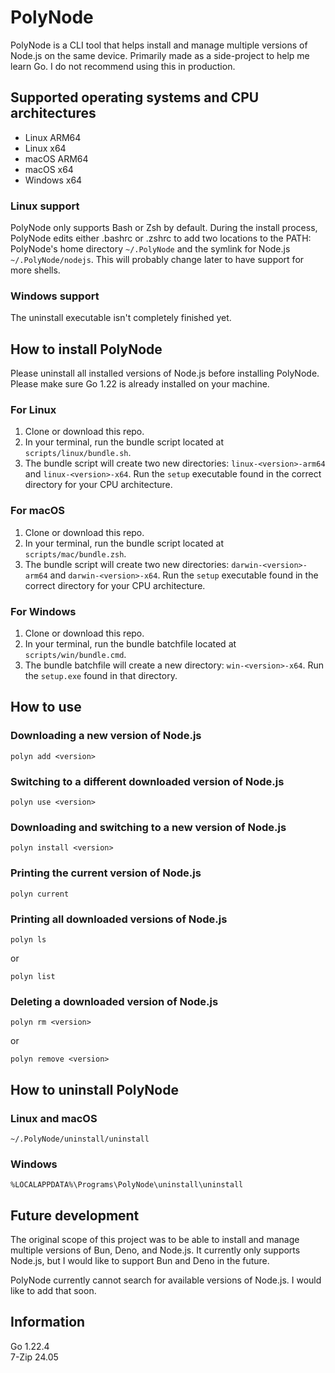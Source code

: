 # PolyNode

PolyNode is a CLI tool that helps install and manage multiple versions of Node.js on the same device. Primarily made as a side-project to help me learn Go. I do not recommend using this in production. 

## Supported operating systems and CPU architectures

- Linux ARM64
- Linux x64
- macOS ARM64
- macOS x64
- Windows x64

### Linux support

PolyNode only supports Bash or Zsh by default. During the install process, PolyNode edits either .bashrc or .zshrc to add two locations to the PATH: PolyNode's home directory `~/.PolyNode` and the symlink for Node.js `~/.PolyNode/nodejs`. This will probably change later to have support for more shells.

### Windows support

The uninstall executable isn't completely finished yet.

## How to install PolyNode

Please uninstall all installed versions of Node.js before installing PolyNode. Please make sure Go 1.22 is already installed on your machine.

### For Linux

1. Clone or download this repo.
2. In your terminal, run the bundle script located at `scripts/linux/bundle.sh`.
3. The bundle script will create two new directories: `linux-<version>-arm64` and `linux-<version>-x64`. Run the `setup` executable found in the correct directory for your CPU architecture.

### For macOS

1. Clone or download this repo.
2. In your terminal, run the bundle script located at `scripts/mac/bundle.zsh`.
3. The bundle script will create two new directories: `darwin-<version>-arm64` and `darwin-<version>-x64`. Run the `setup` executable found in the correct directory for your CPU architecture.

### For Windows

1. Clone or download this repo.
2. In your terminal, run the bundle batchfile located at `scripts/win/bundle.cmd`.
3. The bundle batchfile will create a new directory: `win-<version>-x64`. Run the `setup.exe` found in that directory.

## How to use

### Downloading a new version of Node.js

`polyn add <version>`

### Switching to a different downloaded version of Node.js

`polyn use <version>`

### Downloading and switching to a new version of Node.js

`polyn install <version>`

### Printing the current version of Node.js

`polyn current`

### Printing all downloaded versions of Node.js

`polyn ls`

or 

`polyn list`

### Deleting a downloaded version of Node.js

`polyn rm <version>`

or 

`polyn remove <version>`

## How to uninstall PolyNode

### Linux and macOS

`~/.PolyNode/uninstall/uninstall`

### Windows

`%LOCALAPPDATA%\Programs\PolyNode\uninstall\uninstall`

## Future development

The original scope of this project was to be able to install and manage multiple versions of Bun, Deno, and Node.js. It currently only supports Node.js, but I would like to support Bun and Deno in the future.

PolyNode currently cannot search for available versions of Node.js. I would like to add that soon.

## Information

Go 1.22.4 <br>
7-Zip 24.05
